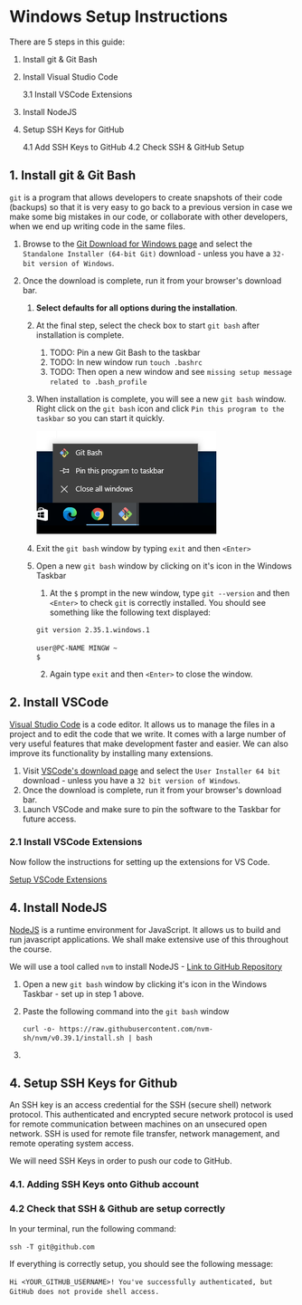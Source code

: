 # Windows Setup Instructions

There are 5 steps in this guide:

1. Install git & Git Bash
2. Install Visual Studio Code

   3.1 Install VSCode Extensions

3. Install NodeJS
4. Setup SSH Keys for GitHub

   4.1 Add SSH Keys to GitHub
   4.2 Check SSH & GitHub Setup

## 1. Install git & Git Bash

`git` is a program that allows developers to create snapshots of their code (backups) so that it is very easy to go back to a previous version in case we make some big mistakes in our code, or collaborate with other developers, when we end up writing code in the same files.

1. Browse to the [Git Download for Windows page](https://git-scm.com/download/win) and select the `Standalone Installer (64-bit Git)` download - unless you have a `32-bit version of Windows`.
2. Once the download is complete, run it from your browser's download bar.

   1. **Select defaults for all options during the installation**.
   2. At the final step, select the check box to start `git bash` after installation is complete.
      1. TODO: Pin a new Git Bash to the taskbar
      2. TODO: In new window run `touch .bashrc`
      3. TODO: Then open a new window and see `missing setup message related to .bash_profile`
   3. When installation is complete, you will see a new `git bash` window. Right click on the `git bash` icon and click `Pin this program to the taskbar` so you can start it quickly.

      ![Pin this program to the taskbar](images/pin-gitbash-to-taskbar.png)

   4. Exit the `git bash` window by typing `exit` and then `<Enter>`
   5. Open a new `git bash` window by clicking on it's icon in the Windows Taskbar

      1. At the `$` prompt in the new window, type `git --version` and then `<Enter>` to check `git` is correctly installed. You should see something like the following text displayed:

      ```text
      git version 2.35.1.windows.1

      user@PC-NAME MINGW ~
      $
      ```

      2. Again type `exit` and then `<Enter>` to close the window.

## 2. Install VSCode

[Visual Studio Code](https://code.visualstudio.com) is a code editor. It allows us to manage the files in a project and to edit the code that we write. It comes with a large number of very useful features that make development faster and easier. We can also improve its functionality by installing many extensions.

1. Visit [VSCode's download page](https://code.visualstudio.com/download) and select the `User Installer 64 bit` download - unless you have a `32 bit version of Windows`.
2. Once the download is complete, run it from your browser's download bar.
3. Launch VSCode and make sure to pin the software to the Taskbar for future access.

### 2.1 Install VSCode Extensions

Now follow the instructions for setting up the extensions for VS Code.

[Setup VSCode Extensions](vscode-setup-instructions.md)

## 4. Install NodeJS

[NodeJS](https://nodejs.org/en/) is a runtime environment for JavaScript. It allows us to build and run javascript applications. We shall make extensive use of this throughout the course.

We will use a tool called `nvm` to install NodeJS - [Link to GitHub Repository](https://github.com/nvm-sh/nvm)

1. Open a new `git bash` window by clicking it's icon in the Windows Taskbar - set up in step 1 above.
2. Paste the following command into the `git bash` window

   ```text
   curl -o- https://raw.githubusercontent.com/nvm-sh/nvm/v0.39.1/install.sh | bash
   ```

3.

## 4. Setup SSH Keys for Github

An SSH key is an access credential for the SSH (secure shell) network protocol. This authenticated and encrypted secure network protocol is used for remote communication between machines on an unsecured open network. SSH is used for remote file transfer, network management, and remote operating system access.

We will need SSH Keys in order to push our code to GitHub.

### 4.1. Adding SSH Keys onto Github account

### 4.2 Check that SSH & Github are setup correctly

In your terminal, run the following command:

`ssh -T git@github.com`

If everything is correctly setup, you should see the following message:

`Hi <YOUR_GITHUB_USERNAME>! You've successfully authenticated, but GitHub does not provide shell access.`
